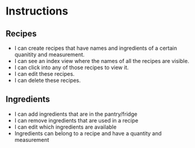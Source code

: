 # Instructions

## Recipes

- I can create recipes that have names and ingredients of a certain quanitity and measurement.
- I can see an index view where the names of all the recipes are visible.
- I can click into any of those recipes to view it.
- I can edit these recipes.
- I can delete these recipes.

## Ingredients

- I can add ingredients that are in the pantry/fridge
- I can remove ingredients that are used in a recipe
- I can edit which ingredients are available
- Ingredients can belong to a recipe and have a quantity and measurement